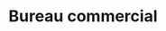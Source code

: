---
title: Bureau commercial
longTitle: 'Bureau commercial'
tags:
- gccommon
french:
- "[[Trade office]]"
---